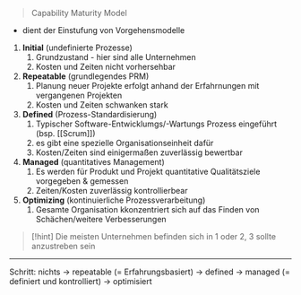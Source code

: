> Capability Maturity Model

- dient der Einstufung von Vorgehensmodelle

1. **Initial** (undefinierte Prozesse)
	1. Grundzustand - hier sind alle Unternehmen
	2. Kosten und Zeiten nicht vorhersehbar
2. **Repeatable** (grundlegendes PRM)
	1. Planung neuer Projekte erfolgt anhand der Erfahrnungen mit vergangenen Projekten
	2. Kosten und Zeiten schwanken stark
3. **Defined** (Prozess-Standardisierung)
	1. Typischer Software-Entwicklumgs/-Wartungs Prozess eingeführt (bsp. [[Scrum]])
	2. es gibt eine spezielle Organisationseinheit dafür
	3. Kosten/Zeiten sind einigermaßen zuverlässig bewertbar
4. **Managed** (quantitatives Management)
	1. Es werden für Produkt und Projekt quantitative Qualitätsziele vorgegeben & gemessen
	2. Zeiten/Kosten zuverlässig kontrollierbear
5. **Optimizing** (kontinuierliche Prozessverarbeitung)
	1. Gesamte Organisation kkonzentriert sich auf das Finden von Schächen/weitere Verbesserungen

> [!hint] Die meisten Unternehmen befinden sich in 1 oder 2, 3 sollte anzustreben sein


---
 Schritt:
 nichts
 -> repeatable (= Erfahrungsbasiert)
 -> defined 
 -> managed (= definiert und kontrolliert)
 -> optimisiert